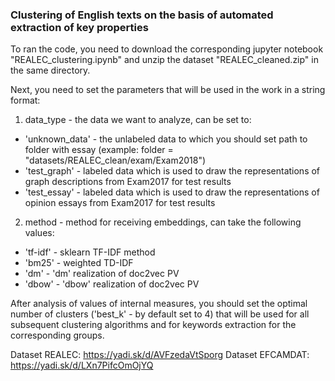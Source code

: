 ### Clustering of English texts on the basis of automated extraction of key properties

To ran the code, you need to download the corresponding jupyter notebook "REALEC_clustering.ipynb" and unzip the dataset "REALEC_cleaned.zip" in the same directory.

Next, you need to set the parameters that will be used in the work in a string format:

1. data_type - the data we want to analyze, can be set to:
* 'unknown_data' - the unlabeled data to which you should set path to folder with essay
(example: folder = "datasets/REALEC_clean/exam/Exam2018")
* 'test_graph' - labeled data which is used to draw the representations of graph descriptions from Exam2017 for test results
* 'test_essay' - labeled data which is used to draw the representations of opinion essays from Exam2017 for test results

2. method - method for receiving embeddings, can take the following values:
* 'tf-idf' - sklearn TF-IDF method
* 'bm25' - weighted TD-IDF
* 'dm' - 'dm' realization of doc2vec PV
* 'dbow' - 'dbow' realization of doc2vec PV

After analysis of values of internal measures, you should set the optimal number of clusters ('best_k' - by default set to 4) that will be used for all subsequent clustering algorithms and for keywords extraction for the corresponding groups.

Dataset REALEC: https://yadi.sk/d/AVFzedaVtSporg 
Dataset EFCAMDAT: https://yadi.sk/d/LXn7PifcOmOjYQ
